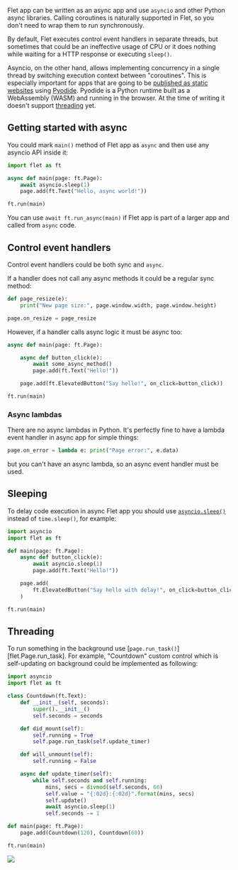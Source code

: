 Flet app can be written as an async app and use `asyncio` and other Python async libraries. Calling coroutines is
naturally supported in Flet, so you don't need to wrap them to run synchronously.

By default, Flet executes control event handlers in separate threads, but sometimes that could be an ineffective
usage of CPU or it does nothing while waiting for a HTTP response or executing `sleep()`.

Asyncio, on the other hand, allows implementing concurrency in a single thread by switching execution context
between "coroutines". This is especially important for apps that are going to be [published as static websites](../publish/web/static-website/index.md) using [Pyodide](https://pyodide.org/en/stable/). Pyodide is a Python runtime built as a WebAssembly (WASM) and running in the browser. At the time of writing it doesn't support [threading](https://github.com/pyodide/pyodide/issues/237) yet.

## Getting started with async

You could mark `main()` method of Flet app as `async` and then use any asyncio API inside it:

```python
import flet as ft

async def main(page: ft.Page):
    await asyncio.sleep(1)
    page.add(ft.Text("Hello, async world!"))

ft.run(main)
```

You can use `await ft.run_async(main)` if Flet app is part of a larger app and called from `async` code.

## Control event handlers

Control event handlers could be both sync and `async`.

If a handler does not call any async methods it could be a regular sync method:

```python
def page_resize(e):
    print("New page size:", page.window.width, page.window.height)

page.on_resize = page_resize
```

However, if a handler calls async logic it must be async too:

```python
async def main(page: ft.Page):

    async def button_click(e):
        await some_async_method()
        page.add(ft.Text("Hello!"))

    page.add(ft.ElevatedButton("Say hello!", on_click=button_click))

ft.run(main)
```

### Async lambdas

There are no async lambdas in Python. It's perfectly fine to have a lambda event handler in async app for simple things:

```python
page.on_error = lambda e: print("Page error:", e.data)
```

but you can't have an async lambda, so an async event handler must be used.

## Sleeping

To delay code execution in async Flet app you should use [`asyncio.sleep()`](https://docs.python.org/3/library/asyncio-task.html#asyncio.sleep) instead of `time.sleep()`, for example:

```python
import asyncio
import flet as ft

def main(page: ft.Page):
    async def button_click(e):
        await asyncio.sleep(1)
        page.add(ft.Text("Hello!"))

    page.add(
        ft.ElevatedButton("Say hello with delay!", on_click=button_click)
    )

ft.run(main)
```

## Threading

To run something in the background use [`page.run_task()`][flet.Page.run_task]. For example, "Countdown" custom control
which is self-updating on background could be implemented as following:

```python
import asyncio
import flet as ft

class Countdown(ft.Text):
    def __init__(self, seconds):
        super().__init__()
        self.seconds = seconds

    def did_mount(self):
        self.running = True
        self.page.run_task(self.update_timer)

    def will_unmount(self):
        self.running = False

    async def update_timer(self):
        while self.seconds and self.running:
            mins, secs = divmod(self.seconds, 60)
            self.value = "{:02d}:{:02d}".format(mins, secs)
            self.update()
            await asyncio.sleep(1)
            self.seconds -= 1

def main(page: ft.Page):
    page.add(Countdown(120), Countdown(60))

ft.run(main)
```

<img src="/img/docs/getting-started/user-control-countdown.gif" className="screenshot-40" />
